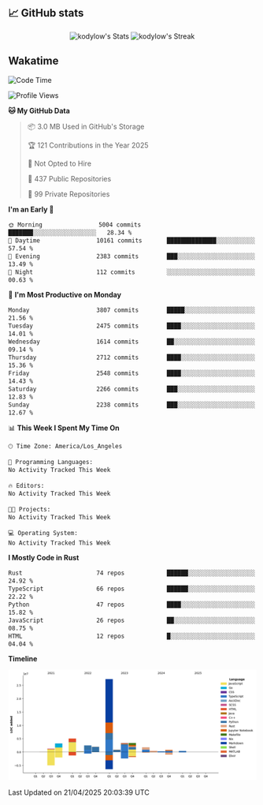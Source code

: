 ## 📈 GitHub stats
<!--START_SECTION:github-->
<div class="badges-githubstats">
  <p align="center">
    <img src="https://github-readme-stats.vercel.app/api?username=kodylow&theme=tokyonight&show_icons=true&hide_border=true&count_private=true" alt="kodylow's Stats" height="165">
    <img src="https://github-readme-streak-stats.herokuapp.com/?user=kodylow&theme=tokyonight&hide_border=true" alt="kodylow's Streak" height="165">
  </p>
</div>
<!--END_SECTION:github-->

## Wakatime 
<!--START_SECTION:waka-->
![Code Time](http://img.shields.io/badge/Code%20Time-1%2C294%20hrs%2031%20mins-blue)

![Profile Views](http://img.shields.io/badge/Profile%20Views-0-blue)

**🐱 My GitHub Data** 

> 📦 3.0 MB Used in GitHub's Storage 
 > 
> 🏆 121 Contributions in the Year 2025
 > 
> 🚫 Not Opted to Hire
 > 
> 📜 437 Public Repositories 
 > 
> 🔑 99 Private Repositories 
 > 
**I'm an Early 🐤** 

```text
🌞 Morning                5004 commits        ███████░░░░░░░░░░░░░░░░░░   28.34 % 
🌆 Daytime                10161 commits       ██████████████░░░░░░░░░░░   57.54 % 
🌃 Evening                2383 commits        ███░░░░░░░░░░░░░░░░░░░░░░   13.49 % 
🌙 Night                  112 commits         ░░░░░░░░░░░░░░░░░░░░░░░░░   00.63 % 
```
📅 **I'm Most Productive on Monday** 

```text
Monday                   3807 commits        █████░░░░░░░░░░░░░░░░░░░░   21.56 % 
Tuesday                  2475 commits        ████░░░░░░░░░░░░░░░░░░░░░   14.01 % 
Wednesday                1614 commits        ██░░░░░░░░░░░░░░░░░░░░░░░   09.14 % 
Thursday                 2712 commits        ████░░░░░░░░░░░░░░░░░░░░░   15.36 % 
Friday                   2548 commits        ████░░░░░░░░░░░░░░░░░░░░░   14.43 % 
Saturday                 2266 commits        ███░░░░░░░░░░░░░░░░░░░░░░   12.83 % 
Sunday                   2238 commits        ███░░░░░░░░░░░░░░░░░░░░░░   12.67 % 
```


📊 **This Week I Spent My Time On** 

```text
🕑︎ Time Zone: America/Los_Angeles

💬 Programming Languages: 
No Activity Tracked This Week

🔥 Editors: 
No Activity Tracked This Week

🐱‍💻 Projects: 
No Activity Tracked This Week

💻 Operating System: 
No Activity Tracked This Week
```

**I Mostly Code in Rust** 

```text
Rust                     74 repos            ██████░░░░░░░░░░░░░░░░░░░   24.92 % 
TypeScript               66 repos            ██████░░░░░░░░░░░░░░░░░░░   22.22 % 
Python                   47 repos            ████░░░░░░░░░░░░░░░░░░░░░   15.82 % 
JavaScript               26 repos            ██░░░░░░░░░░░░░░░░░░░░░░░   08.75 % 
HTML                     12 repos            █░░░░░░░░░░░░░░░░░░░░░░░░   04.04 % 
```



**Timeline**

![Lines of Code chart](https://raw.githubusercontent.com/Kodylow/Kodylow/master/assets/bar_graph.png)


 Last Updated on 21/04/2025 20:03:39 UTC
<!--END_SECTION:waka-->
